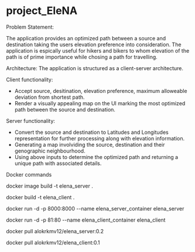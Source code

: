 # project_EleNA

Problem Statement:

The application provides an optimized path between a source and destination taking the users elevation preference into consideration. The application is espically useful for hikers and bikers to whom elevation of the path is of prime importance while chosing a path for travelling.

Architecture:
The application is structured as a client-server architecture.

  Client functionality: 
  - Accept source, desitination, elevation preference, maximum alloweable deviation from shortest path.
  - Render a visually appealing map on the UI marking the most optimized path between the source and destination.
  
  Server functionality:
  - Convert the source and destination to Latitudes and Longitudes representation for further processing along with elevation information.
  - Generating a map involviding the source, destination and their genographic neighbourhood.
  - Using above inputs to determine the optimized path and returning a unique path with associated details.


Docker commands

docker image build -t elena_server .

docker build -t elena_client .

docker run -d -p 8000:8000 --name elena_server_container elena_server

docker run -d -p 81:80 --name elena_client_container elena_client

docker pull alokrkmv12/elena_server:0.2

docker pull alokrkmv12/elena_client:0.1
